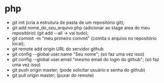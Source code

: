 # php

- git init (cria a estrutura de pasta de um repositório git);
- git add nome_do_seu_arquivo.php (adicionar ao stage area do meu repositório) (git add --all -> vai tudo);
- git commit -m "meu primeiro commit" (comita o arquivo no repositório local);
- git remote add origin URL do servidor github
- git config --global user.name "Seu nome"; (só faz uma vez isso)
- git config --global user.email "mesmo email do login do github";  (só faz uma vez isso)
- git push origin master; (pode solicitar usuário e senha do github)
- git pull origin master; (puxar do remote)
